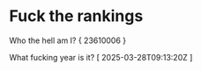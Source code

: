 # Fuck the rankings

Who the hell am I?
{ 23610006 }

What fucking year is it?
[ 2025-03-28T09:13:20Z ]
